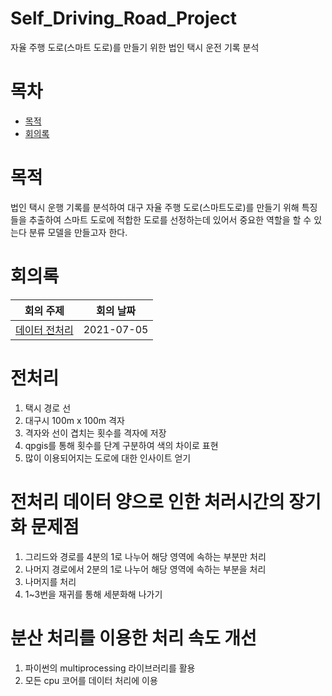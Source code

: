 # Self_Driving_Road_Project
자율 주행 도로(스마트 도로)를 만들기 위한 법인 택시 운전 기록 분석

# 목차
  - [목적](#목적)
  - [회의록](#회의록)

# 목적
법인 택시 운행 기록를 분석하여 대구 자율 주행 도로(스마트도로)를 만들기 위해 특징들을 추출하여 스마트 도로에 적합한 도로를 선정하는데 있어서 중요한 역할을 할 수 있는다 분류 모델을 만들고자 한다.

# 회의록

| 회의 주제 | 회의 날짜 |
|:--------:|:---------:|
|[데이터 전처리](./meeting_record/2021-07-05.md)|2021-07-05|

# 전처리
  1. 택시 경로 선
  2. 대구시 100m x 100m 격자
  3. 격자와 선이 겹치는 횟수를 격자에 저장
  4. qpgis를 통해 횟수를 단계 구분하여 색의 차이로 표현
  5. 많이 이용되어지는 도로에 대한 인사이트 얻기

# 전처리 데이터 양으로 인한 처러시간의 장기화 문제점
  1. 그리드와 경로를 4분의 1로 나누어 해당 영역에 속하는 부분만 처리
  2. 나머지 경로에서 2분의 1로 나누어 해당 영역에 속하는 부분을 처리
  3. 나머지를 처리
  4. 1~3번을 재귀를 통해 세분화해 나가기

# 분산 처리를 이용한 처리 속도 개선
  1. 파이썬의 multiprocessing 라이브러리를 활용
  2. 모든 cpu 코어를 데이터 처리에 이용

